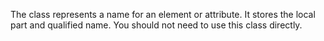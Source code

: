 The class represents a name for an element or attribute. It stores the local part and qualified name. You should not need to use this class directly.